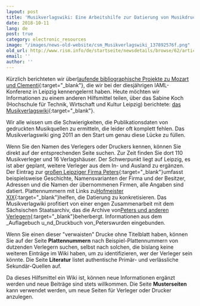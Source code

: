 ```yaml
---
layout: post
title: 'Musikverlagswiki: Eine Arbeitshilfe zur Datierung von Musikdrucken'
date: 2018-10-11
lang: de
post: true
category: electronic_resources
image: "/images/news-old-website/csm_Musikverlagswiki_137892576f.png"
old_url: http://www.rism.info/de/startseite/newsdetails/browse/62/article/64/musikverlagswiki-a-source-for-dating-printed-music.html
email: ''
author: ''
---
```


Kürzlich berichteten wir über[laufende bibliographische Projekte zu Mozart und Clementi](http://www.rism.info/home/newsdetails/?tx_ttnews%5BbackPid%5D=2&tx_ttnews%5Btt_news%5D=1709&cHash=27ebcbd4438ffec144c40bf8992626f3){:target="_blank"}, die wir bei der diesjährigen IAML-Konferenz in Leipzig kennengelernt haben. Heute möchten wir Informationen zu einem anderen Hilfsmittel teilen, über das Sabine Koch (Hochschule für Technik, Wirtschaft und Kultur Leipzig) berichtete: [das Musikverlagswiki](http://www.musikdrucke.htwk-leipzig.de/wordpress/){:target="_blank"}.

Wir alle wissen um die Schwierigkeiten, die Publikationsdaten von gedruckten Musikquellen zu ermitteln, die leider oft komplett fehlen. Das Musikverlagswiki ging 2011 an den Start um genau diese Lücke zu füllen.

Wenn Sie den Namen des Verlegers oder Druckers kennen, können Sie direkt auf der entsprechenden Seite suchen. Zur Zeit finden Sie dort 110 Musikverleger und 16 Verlagshäuser. Der Schwerpunkt liegt auf Leipzig, es ist aber geplant, weitere Verleger aus dem In- und Ausland zu ergänzen. Der Eintrag zur [großen Leipziger Firma Peters](http://www.musikdrucke.htwk-leipzig.de/wordpress/?p=2911){:target="_blank"}umfasst beispielsweise Geschichte, Namensvarianten der Firma und der Besitzer, Adressen und die Namen der übernommenen Firmen, alle Angaben sind datiert. Plattennummern mit Links zu[Hofmeister XIX](http://www.hofmeister.rhul.ac.uk/2008/index.html){:target="_blank"}helfen, die Datierung zu konkretisieren. Das Musikverlagwiki profitiert von einer engen Zusammenarbeit mit dem Sächsischen Staatsarchiv, das die Archive von[Peters und anderen Verlegern](http://www.archiv.sachsen.de/archiv/bestand.jsp?oid=09.22&bestandid=21070){:target="_blank"}beherbergt. Informationen aus dem _Auflagebuch u_nd_Druckbuch von_Peterswurden eingebunden.

Wenn Sie einen dieser "verwaisten" Drucke ohne Titelblatt haben, können Sie auf der Seite **Plattennummern** nach Beispiel-Plattennummern von dutzenden Verlegern suchen, selbst nach solchen, die bislang keine weiteren Einträge im Wiki haben, um zu identifizieren, wer der Verleger sein könnte. Die Seite **Literatur** listet authentische Primär- und verlässliche Sekundär-Quellen auf.

Da dieses Hilfsmittel ein Wiki ist, können neue Informationen ergänzt werden und neue Beiträge sind stets willkommen. Die Seite **Musterseiten** kann verwendet werden, um neue Seiten für Verleger oder Drucker anzulegen.


